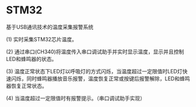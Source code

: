 # STM32

基于USB通讯技术的温度采集报警系统

(1)	实时采集STM32芯片温度。

(2)	通过串口(CH340)将温度传入串口调试助手并实时显示温度，显示并且控制LED和蜂鸣器的状态。

(3)	温度正常状态下LED灯以呼吸灯的方式闪烁，当温度超过一定限值时LED灯快速闪烁，同时蜂鸣器播放音乐报警，温度恢复正常或按键后报警解除，LED和蜂鸣器恢复正常状态。

(4)	当温度超过一定限值时有报警提示。（串口调试助手实现）
